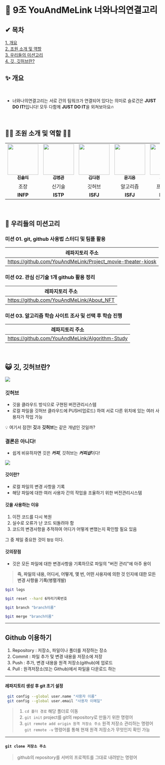 # 🧬 9조 YouAndMeLink 너와나의연결고리

## ✔ 목차
<a href=https://github.com/YouAndMeLink/YouAndMeLink#%EA%B0%9C%EC%9A%94>1. 개요</a> <br>
<a href=https://github.com/YouAndMeLink/YouAndMeLink#%EC%A1%B0%EC%9B%90-%EC%86%8C%EA%B0%9C-%EB%B0%8F-%EC%97%AD%ED%95%A0>2. 조원 소개 및 역할</a> <br>
<a href=https://github.com/YouAndMeLink/YouAndMeLink#%EA%B9%83%ED%97%88%EB%B8%8C>3. 우리들의 미션고리</a> <br>
<a href=https://github.com/YouAndMeLink/YouAndMeLink#%EA%B9%83%ED%97%88%EB%B8%8C>4. 깃, 깃허브란?</a> <br>
 
## ✨ 개요
<br>

- 너와나의연결고리는 서로 간의 팀워크가 연결되어 있다는 의미로 슬로건은 <b>JUST DO IT!</b>입니다! 모두 다함께 <b>JUST DO IT</b>을 외쳐보아요🔥

<br>

## 👩‍💻 조원 소개 및 역할 👨‍💻


<table>
  <tr> 
    <td align="center"><a href=https://github.com/YouAndMeLink/Algorithm-Study/tree/SM><img src="https://avatars.githubusercontent.com/u/103156290?v=4" width="100px;" alt=""/><br /><sub><b>진솔미</b></sub></a><br />
    </td>
    <td align="center"><a href=https://github.com/YouAndMeLink/Algorithm-Study/tree/BG><img src="https://avatars.githubusercontent.com/u/86152185?v=4" width="100px;" alt=""/><br /><sub><b>강병관</b></sub></a><br />
    </td>
    <td align="center"><a href=https://github.com/YouAndMeLink/Algorithm-Study/tree/DH><img src="https://avatars.githubusercontent.com/u/74331917?v=4" width="100px;" alt=""/><br /><sub><b>김다현</b></sub></a><br />
    </td>
    <td align="center"><a href=https://github.com/YouAndMeLink/Algorithm-Study/tree/KY><img src="https://avatars.githubusercontent.com/u/103173521?v=4" width="100px;" alt=""/><br /><sub><b>문기용</b></sub></a><br />
    </td>
        </td>
    <td align="center"><a href=https://github.com/YouAndMeLink/Algorithm-Study/tree/WJ><img src="https://avatars.githubusercontent.com/u/103166677?v=4" width="100px;" alt=""/><br /><sub><b>이원진</b></sub></a><br />
    </td>
  </tr>
  <tr>
    <td align="center">조장</td>
    <td align="center">신기술</td>
    <td align="center">깃허브</td>
    <td align="center">알고리즘</td>
    <td align="center">프로젝트</td>
  </tr>
  <tr>
    <td align="center"><b>INFP<b/></td>
    <td align="center"><b>ISTP</b></td>
    <td align="center"><b>ISFJ<b/></td>
    <td align="center"><b>ISFJ<b/></td>
    <td align="center"><b>ENTJ<b/></td>
  </tr>
</table>
<br>

## 💪 우리들의 미션고리

### 미션 01. git, github 사용법 스터디 및 팀플 활용

| 레파지토리 주소  |
| --- |
| https://github.com/YouAndMeLink/Project_movie-theater-kiosk |

### 미션 02. 관심 신기술 1개 github 활용 정리

| 레파지토리 주소 |
| --- |
| https://github.com/YouAndMeLink/About_NFT |

### 미션 03. 알고리즘 학습 사이트 조사 및 선택 후 학습 진행

| 레파지토리 주소 |
| --- |
| https://github.com/YouAndMeLink/Algorithm-Study |

<br>

## 😺 깃, 깃허브란?

<img src="https://user-images.githubusercontent.com/74331917/171541937-d017e1ca-fb2d-47a4-b0d1-0edfd4c3323d.png">


### 깃허브
- 깃을 클라우드 방식으로 구현된 버전관리시스템
- 로컬 파일을 깃허브 클라우드에 PUSH(업로드) 하여 서로 다른 위치에 있는 여러 사용자가 작업 가능

<aside>
 💡 여기서 잠깐! <b>깃</b>과 <b>깃허브</b>는 같은 개념인 것일까?
</aside>

### 결론은 아니다!

- 쉽게 비유하자면 깃은 ***커피***, 깃허브는 ***커피샵***이다!

<img src="https://velog.velcdn.com/images%2Fjini_eun%2Fpost%2F43ac40ae-8ffe-4a78-9236-27911962664a%2Fimage.png">

#### 깃이란?
+ 로컬 파일의 변경 사항을 기록
+ 해당 파일에 대한 여러 사용자 간의 작업을 조율하기 위한 버전관리시스템

#### 깃을 사용하는 이유
1. 이전 코드를 다시 복원<br>
2. 실수로 오류가 난 코드 되돌려야 함<br>
3. 코드의 변경사항을 추적하여 어디가 어떻게 변했는지 확인할 필요 있음<br>

그 중 제일 중요한 것이 `협업` 이다.

#### 깃의장점
- 깃은 모든 파일에 대한 변경사항을 기록하므로 파일의 "버전 관리"에 아주 용이<br>
> **즉, 파일의 내용, 어디서, 어떻게, 몇 번, 어떤 사용자에 의한 것 인지에 대한 모든 변경 사항을 기록(병렬개발)**
 
 <p>
 
 ```sh
$git logs
```
 
```sh
$git reset --hard 6자리기록번호
``` 

```sh
$git branch "branch이름"
```

```sh
$git merge "branch이름"
```
 
___
## Github 이용하기
 
1. Repository : 저장소, 파일이나 폴더를 저장하는 장소
2. Commit : 파일 추가 및 변경 내용을 저장소에 저장
3. Push : 추가, 변경 내용을 원격 저장소(github)에 업로드
4. Pull : 원격저장소(또는 Github)에서 파일을 다운로드 하는 
 
___
 
#### 레파지토리 생성 후 git 초기 설정
```sh
 git config --global user.name "사용자 이름"
 git config --global user.email "사용자 이메일"
```
 
 > 1) `cd 폴더 경로`
 > 해당 폴더로 이동
 > 2) `git init`
 > project를 git의 repository로 만들기 위한 명령어
 > 3) `git remote add origin 원격 저장소 주소`
 > 원격 저장소 관리하는 명령어
 > `git remote -v` 명령어를 통해 현재 원격 저장소가 무엇인지 확인 가능
 
___
#### `git clone 저장소 주소`
> github의 repository를 서버의 프로젝트를 그대로 내려받는 명령어 

